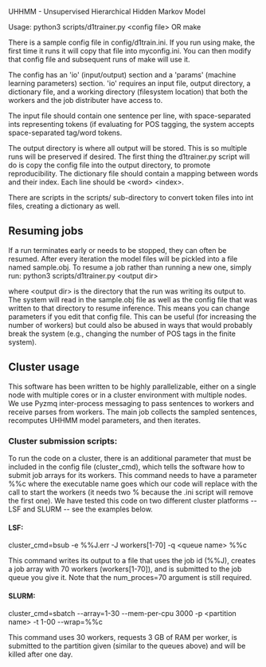 UHHMM - Unsupervised Hierarchical Hidden Markov Model

Usage:
python3 scripts/d1trainer.py &lt;config file&gt;
OR
make


There is a sample config file in config/d1train.ini. If you run using make, the first time it runs it will copy that file into myconfig.ini. You can then modify that config file and subsequent runs of make will use it.

The config has an 'io' (input/output) section and a 'params' (machine learning parameters) section. 'io' requires an input file, output directory, a dictionary file, and a working directory (filesystem location) that both the workers and the job distributer have access to.

The input file should contain one sentence per line, with space-separated ints representing tokens (if evaluating for POS tagging, the system accepts space-separated tag/word tokens.

The output directory is where all output will be stored. This is so multiple runs will be preserved if desired. The first thing the d1trainer.py script will do is copy the config file into the output directory, to promote reproducibility.
The dictionary file should contain a mapping between words and their index. Each line should be &lt;word&gt; &lt;index&gt;.

There are scripts in the scripts/ sub-directory to convert token files into int files, creating a dictionary as well.

## Resuming jobs
If a run terminates early or needs to be stopped, they can often be resumed. After every iteration the model files will be pickled into a file named sample.obj. To resume a job rather than running a new one, simply run:
python3 scripts/d1trainer.py &lt;output dir&gt;

where &lt;output dir&gt; is the directory that the run was writing its output to. The system will read in the sample.obj file as well as the config file that was written to that directory to resume inference. This means you can change parameters if you edit that config file. This can be useful (for increasing the number of workers) but could also be abused in ways that would probably break the system (e.g., changing the number of POS tags in the finite system).

## Cluster usage
This software has been written to be highly parallelizable, either on a single node with multiple cores or in a cluster environment with multiple nodes. We use Pyzmq inter-process messaging to pass sentences to workers and receive parses from workers. The main job collects the sampled sentences, recomputes UHHMM model parameters, and then iterates.

### Cluster submission scripts:
To run the code on a cluster, there is an additional parameter that must be included in the config file (cluster_cmd), which tells the software how to submit job arrays for its workers. This command needs to have a parameter %%c where the executable name goes which our code will replace with the call to start the workers (it needs two % because the .ini script will remove the first one). We have tested this code on two different cluster platforms -- LSF and SLURM -- see the examples below.

#### LSF:
cluster_cmd=bsub -e %%J.err -J workers[1-70] -q &lt;queue name&gt; %%c

This command writes its output to a file that uses the job id (%%J), creates a job array with 70 workers (workers[1-70]), and is submitted to the job queue you give it. Note that the num_proces=70 argument is still required.

#### SLURM:
cluster_cmd=sbatch --array=1-30 --mem-per-cpu 3000 -p &lt;partition name&gt; -t 1-00 --wrap=%%c

This command uses 30 workers, requests 3 GB of RAM per worker, is submitted to the partition given (similar to the queues above) and will be killed after one day. 

